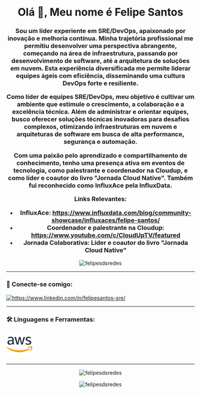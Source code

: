<h1 align="center">Olá 👋, Meu nome é Felipe Santos</h1>
<h3 align="center">Sou um líder experiente em SRE/DevOps, apaixonado por inovação e melhoria contínua. Minha trajetória profissional me permitiu desenvolver uma perspectiva abrangente, começando na área de infraestrutura, passando por desenvolvimento de software, até a arquitetura de soluções em nuvem. Esta experiência diversificada me permite liderar equipes ágeis com eficiência, disseminando uma cultura DevOps forte e resiliente.

Como líder de equipes SRE/DevOps, meu objetivo é cultivar um ambiente que estimule o crescimento, a colaboração e a excelência técnica. Além de administrar e orientar equipes, busco oferecer soluções técnicas inovadoras para desafios complexos, otimizando infraestruturas em nuvem e arquiteturas de software em busca de alta performance, segurança e automação.

Com uma paixão pelo aprendizado e compartilhamento de conhecimento, tenho uma presença ativa em eventos de tecnologia, como palestrante e coordenador na Cloudup, e como líder e coautor do livro "Jornada Cloud Native". Também fui reconhecido como InfluxAce pela InfluxData.

Links Relevantes:

- InfluxAce: https://www.influxdata.com/blog/community-showcase/influxaces/felipe-santos/
- Coordenador e palestrante na Cloudup: https://www.youtube.com/c/CloudUpTV/featured
- Jornada Colaborativa: Líder e coautor do livro "Jornada Cloud Native"</h3>

<p align="center">
  <img src="https://komarev.com/ghpvc/?username=felipesdsredes&label=Profile%20views&color=0e75b6&style=flat" alt="felipesdsredes" />
</p>

---

### 🔗 Conecte-se comigo:
<p align="left">
  <a href="https://www.linkedin.com/in/felipesantos-sre/" target="blank">
    <img align="center" src="https://cdn.jsdelivr.net/npm/simple-icons@3.0.1/icons/linkedin.svg" alt="https://www.linkedin.com/in/felipesantos-sre/" height="70" width="70" />
  </a>
</p>

---

### 🛠 Linguagens e Ferramentas:
<p align="left">
  <img src="https://raw.githubusercontent.com/devicons/devicon/master/icons/amazonwebservices/amazonwebservices-original-wordmark.svg" alt="aws" width="70" height="70"/>
  <!-- Adicione mais ícones conforme desejar -->
</p>

---

<p align="center">
  <img src="https://github-readme-stats.vercel.app/api/top-langs?username=felipesdsredes&show_icons=true&locale=en&layout=compact" alt="felipesdsredes" />
</p>

<p align="center">
  <img src="https://github-readme-stats.vercel.app/api?username=felipesdsredes&show_icons=true&locale=en" alt="felipesdsredes" />
</p>
